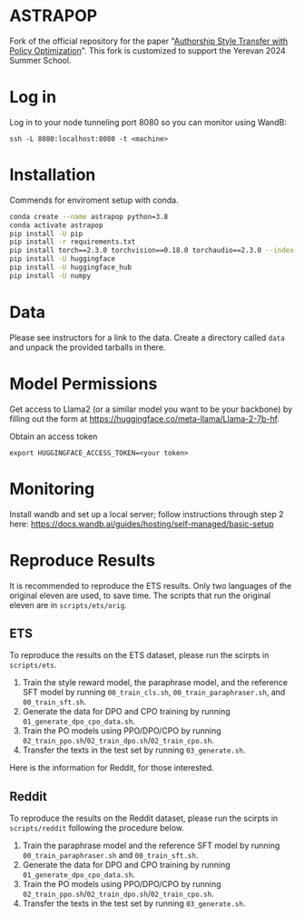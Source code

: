 # ASTRAPOP
Fork of the official repository for the paper "[Authorship Style Transfer with Policy Optimization](https://arxiv.org/abs/2403.08043)".
This fork is customized to support the Yerevan 2024 Summer School.

# Log in

Log in to your node tunneling port 8080 so you can monitor using WandB:
```
ssh -L 8080:localhost:8080 -t <machine>
```

# Installation

Commends for enviroment setup with conda.
```bash
conda create --name astrapop python=3.8
conda activate astrapop
pip install -U pip
pip install -r requirements.txt
pip install torch==2.3.0 torchvision==0.18.0 torchaudio==2.3.0 --index-url https://download.pytorch.org/whl/cu118
pip install -U huggingface
pip install -U huggingface_hub
pip install -U numpy
```

# Data

Please see instructors for a link to the data. Create a directory called `data` and unpack the provided tarballs in there.

# Model Permissions

Get access to Llama2 (or a similar model you want to be your backbone) by filling out the form at https://huggingface.co/meta-llama/Llama-2-7b-hf.

Obtain an access token 

```export HUGGINGFACE_ACCESS_TOKEN=<your token>```

# Monitoring

Install wandb and set up a local server; follow instructions through step 2 here: https://docs.wandb.ai/guides/hosting/self-managed/basic-setup



# Reproduce Results

It is recommended to reproduce the ETS results. Only two languages of the original eleven are used, to save time. The scripts that run the original eleven are in `scripts/ets/orig`.

## ETS
To reproduce the results on the ETS dataset, please run the scirpts in `scripts/ets`.
1. Train the style reward model, the paraphrase model, and the reference SFT model by running `00_train_cls.sh`, `00_train_paraphraser.sh`, and `00_train_sft.sh`.
2. Generate the data for DPO and CPO training by running `01_generate_dpo_cpo_data.sh`.
3. Train the PO models using PPO/DPO/CPO by running `02_train_ppo.sh`/`02_train_dpo.sh`/`02_train_cpo.sh`.
4. Transfer the texts in the test set by running `03_generate.sh`.


Here is the information for Reddit, for those interested.

## Reddit
To reproduce the results on the Reddit dataset, please run the scirpts in `scripts/reddit` following the procedure below.
1. Train the paraphrase model and the reference SFT model by running `00_train_paraphraser.sh` and `00_train_sft.sh`.
2. Generate the data for DPO and CPO training by running `01_generate_dpo_cpo_data.sh`.
3. Train the PO models using PPO/DPO/CPO by running `02_train_ppo.sh`/`02_train_dpo.sh`/`02_train_cpo.sh`.
4. Transfer the texts in the test set by running `03_generate.sh`.   
